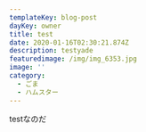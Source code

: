 ```yaml
---
templateKey: blog-post
dayKey: owner
title: test
date: 2020-01-16T02:30:21.874Z
description: testyade
featuredimage: /img/img_6353.jpg
image: ''
category:
  - ごま
  - ハムスター
---
```

testなのだ
